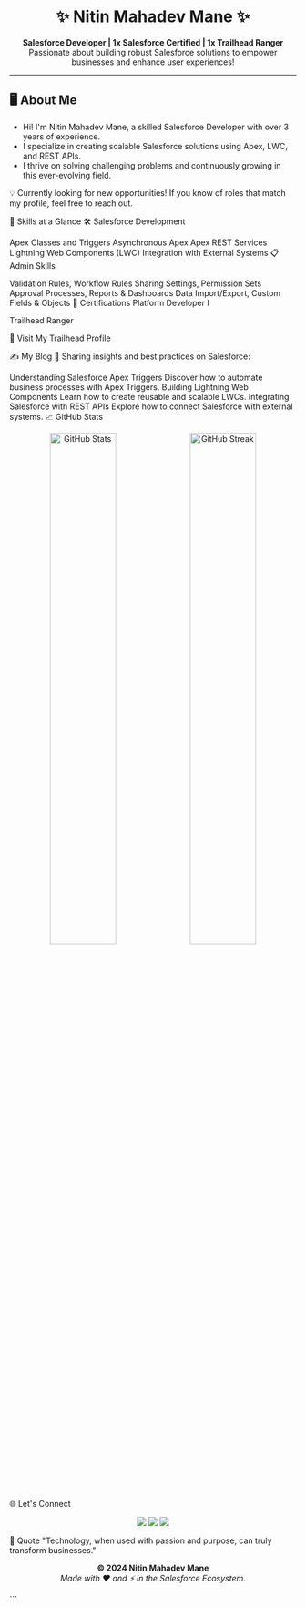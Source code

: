 <h1 align="center">✨ Nitin Mahadev Mane ✨</h1>
<p align="center">
  <strong>Salesforce Developer | 1x Salesforce Certified | 1x Trailhead Ranger</strong> <br>
  Passionate about building robust Salesforce solutions to empower businesses and enhance user experiences!
</p>

---

## 🖥️ **About Me**

+ Hi! I'm Nitin Mahadev Mane, a skilled Salesforce Developer with over 3 years of experience.
+ I specialize in creating scalable Salesforce solutions using Apex, LWC, and REST APIs.
+ I thrive on solving challenging problems and continuously growing in this ever-evolving field.


💡 Currently looking for new opportunities! If you know of roles that match my profile, feel free to reach out.

🚀 Skills at a Glance
🛠️ Salesforce Development

Apex Classes and Triggers
Asynchronous Apex
Apex REST Services
Lightning Web Components (LWC)
Integration with External Systems
📋 Admin Skills

Validation Rules, Workflow Rules
Sharing Settings, Permission Sets
Approval Processes, Reports & Dashboards
Data Import/Export, Custom Fields & Objects
🏅 Certifications
Platform Developer I

Trailhead Ranger

🔗 Visit My Trailhead Profile

✍️ My Blog
🌟 Sharing insights and best practices on Salesforce:

Understanding Salesforce Apex Triggers
Discover how to automate business processes with Apex Triggers.
Building Lightning Web Components
Learn how to create reusable and scalable LWCs.
Integrating Salesforce with REST APIs
Explore how to connect Salesforce with external systems.
📈 GitHub Stats
<div align="center"> <img src="https://github-readme-stats.vercel.app/api?username=NitinMahadev&show_icons=true&theme=radical" alt="GitHub Stats" width="48%"> <img src="https://github-readme-streak-stats.herokuapp.com?user=NitinMahadev&theme=radical&hide_border=true" alt="GitHub Streak" width="48%"> </div>
🌐 Let's Connect
<p align="center"> <a href="mailto:YourEmail@example.com"><img src="https://img.shields.io/badge/Email-D14836?style=for-the-badge&logo=gmail&logoColor=white"></a> <a href="https://www.linkedin.com/in/nitinmahadevmane/"><img src="https://img.shields.io/badge/LinkedIn-0A66C2?style=for-the-badge&logo=linkedin&logoColor=white"></a> <a href="https://trailhead.salesforce.com/en/me/nitinmahadevmane"><img src="https://img.shields.io/badge/Trailhead-00A1E0?style=for-the-badge&logo=salesforce&logoColor=white"></a> </p>
💬 Quote
"Technology, when used with passion and purpose, can truly transform businesses."

<p align="center"> <strong>© 2024 Nitin Mahadev Mane</strong> <br> <em>Made with ❤️ and ⚡ in the Salesforce Ecosystem.</em> </p> ```


